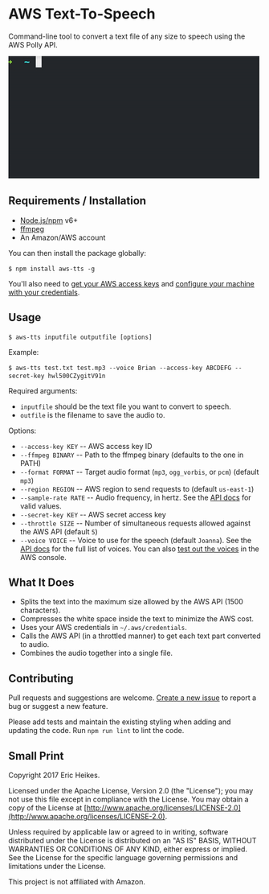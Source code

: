 # AWS Text-To-Speech

Command-line tool to convert a text file of any size to speech using the AWS Polly API.

![Animation of the tool in action](docs/aws-tts.gif)

## Requirements / Installation

* [Node.js/npm](https://nodejs.org) v6+
* [ffmpeg](https://ffmpeg.org/)
* An Amazon/AWS account

You can then install the package globally:

```
$ npm install aws-tts -g
```

You'll also need to [get your AWS access keys](http://docs.aws.amazon.com/sdk-for-javascript/v2/developer-guide/getting-your-credentials.html) and [configure your machine with your credentials](http://docs.aws.amazon.com/sdk-for-javascript/v2/developer-guide/loading-node-credentials-shared.html).

## Usage

```
$ aws-tts inputfile outputfile [options]
```

Example:

```
$ aws-tts test.txt test.mp3 --voice Brian --access-key ABCDEFG --secret-key hwl500CZygitV91n
```

Required arguments:

* `inputfile` should be the text file you want to convert to speech.
* `outfile` is the filename to save the audio to.

Options:

* `--access-key KEY` -- AWS access key ID
* `--ffmpeg BINARY` -- Path to the ffmpeg binary (defaults to the one in PATH)
* `--format FORMAT` -- Target audio format (`mp3`, `ogg_vorbis`, or `pcm`) (default `mp3`)
* `--region REGION` -- AWS region to send requests to (default `us-east-1`)
* `--sample-rate RATE` -- Audio frequency, in hertz. See the [API docs](http://docs.aws.amazon.com/polly/latest/dg/API_SynthesizeSpeech.html#polly-SynthesizeSpeech-request-SampleRate) for valid values.
* `--secret-key KEY` -- AWS secret access key
* `--throttle SIZE` -- Number of simultaneous requests allowed against the AWS API (default `5`)
* `--voice VOICE` -- Voice to use for the speech (default `Joanna`). See the [API docs](http://docs.aws.amazon.com/polly/latest/dg/API_SynthesizeSpeech.html#polly-SynthesizeSpeech-request-VoiceId) for the full list of voices. You can also [test out the voices](https://console.aws.amazon.com/polly/home/SynthesizeSpeech) in the AWS console.

## What It Does

* Splits the text into the maximum size allowed by the AWS API (1500 characters).
* Compresses the white space inside the text to minimize the AWS cost.
* Uses your AWS credentials in `~/.aws/credentials`.
* Calls the AWS API (in a throttled manner) to get each text part converted to audio.
* Combines the audio together into a single file.

## Contributing

Pull requests and suggestions are welcome. [Create a new issue](https://github.com/eheikes/aws-tts/issues/new) to report a bug or suggest a new feature.

Please add tests and maintain the existing styling when adding and updating the code. Run `npm run lint` to lint the code.

## Small Print

Copyright 2017 Eric Heikes.

Licensed under the Apache License, Version 2.0 (the "License"); you may not use this file except in compliance with the License. You may obtain a copy of the License at [http://www.apache.org/licenses/LICENSE-2.0](http://www.apache.org/licenses/LICENSE-2.0).

Unless required by applicable law or agreed to in writing, software distributed under the License is distributed on an "AS IS" BASIS, WITHOUT WARRANTIES OR CONDITIONS OF ANY KIND, either express or implied. See the License for the specific language governing permissions and limitations under the License.

This project is not affiliated with Amazon.
